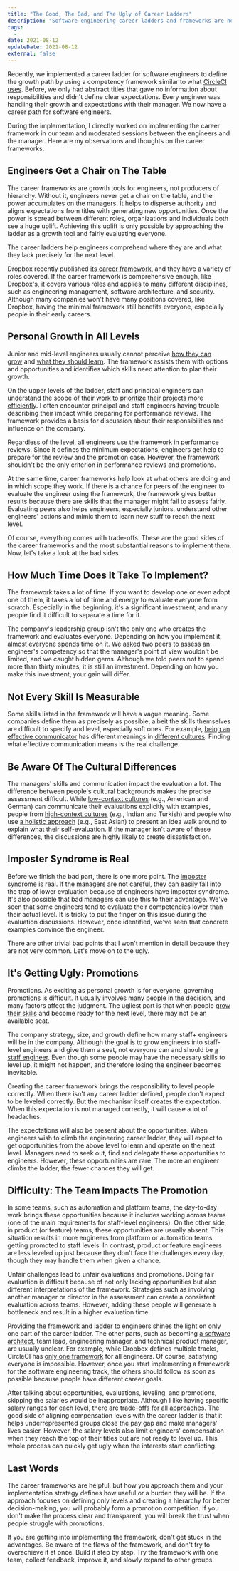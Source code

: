 ```yaml
---
title: "The Good, The Bad, and The Ugly of Career Ladders"
description: "Software engineering career ladders and frameworks are helpful tools for software engineers to grow. Here are the advantages and disadvantages of career frameworks and ladders."
tags:
  -
date: 2021-08-12
updateDate: 2021-08-12
external: false
---
```


Recently, we implemented a career ladder for software engineers to define the growth path by using a competency framework similar to what [CircleCI uses](https://docs.google.com/spreadsheets/d/131XZCEb8LoXqy79WWrhCX4sBnGhCM1nAIz4feFZJsEo/edit#gid=0). Before, we only had abstract titles that gave no information about responsibilities and didn't define clear expectations. Every engineer was handling their growth and expectations with their manager. We now have a career path for software engineers.

During the implementation, I directly worked on implementing the career framework in our team and moderated sessions between the engineers and the manager. Here are my observations and thoughts on the career frameworks.

## Engineers Get a Chair on The Table

The career frameworks are growth tools for engineers, not producers of hierarchy. Without it, engineers never get a chair on the table, and the power accumulates on the managers. It helps to disperse authority and aligns expectations from titles with generating new opportunities. Once the power is spread between different roles, organizations and individuals both see a huge uplift. Achieving this uplift is only possible by approaching the ladder as a growth tool and fairly evaluating everyone.

The career ladders help engineers comprehend where they are and what they lack precisely for the next level.

Dropbox recently published [its career framework](https://dropbox.github.io/dbx-career-framework/overview.html), and they have a variety of roles covered. If the career framework is comprehensive enough, like Dropbox's, it covers various roles and applies to many different disciplines, such as engineering management, software architecture, and security. Although many companies won't have many positions covered, like Dropbox, having the minimal framework still benefits everyone, especially people in their early careers.

## Personal Growth in All Levels

Junior and mid-level engineers usually cannot perceive [how they can grow](/growth-with-systematic-bliss/) and [what they should learn](/deciding-on-what-you-should-focus-on-next/). The framework assists them with options and opportunities and identifies which skills need attention to plan their growth.

On the upper levels of the ladder, staff and principal engineers can understand the scope of their work to [prioritize their projects more efficiently](/prioritization-skills-for-senior-and-staff-software-engineers/). I often encounter principal and staff engineers having trouble describing their impact while preparing for performance reviews. The framework provides a basis for discussion about their responsibilities and influence on the company.

Regardless of the level, all engineers use the framework in performance reviews. Since it defines the minimum expectations, engineers get help to prepare for the review and the promotion case. However, the framework shouldn't be the only criterion in performance reviews and promotions.

At the same time, career frameworks help look at what others are doing and in which scope they work. If there is a chance for peers of the engineer to evaluate the engineer using the framework, the framework gives better results because there are skills that the manager might fail to assess fairly. Evaluating peers also helps engineers, especially juniors, understand other engineers' actions and mimic them to learn new stuff to reach the next level.

Of course, everything comes with trade-offs. These are the good sides of the career frameworks and the most substantial reasons to implement them. Now, let's take a look at the bad sides.

## How Much Time Does It Take To Implement?

The framework takes a lot of time. If you want to develop one or even adopt one of them, it takes a lot of time and energy to evaluate everyone from scratch. Especially in the beginning, it's a significant investment, and many people find it difficult to separate a time for it.

The company's leadership group isn't the only one who creates the framework and evaluates everyone. Depending on how you implement it, almost everyone spends time on it. We asked two peers to assess an engineer's competency so that the manager's point of view wouldn't be limited, and we caught hidden gems. Although we told peers not to spend more than thirty minutes, it is still an investment. Depending on how you make this investment, your gain will differ.

## Not Every Skill Is Measurable

Some skills listed in the framework will have a vague meaning. Some companies define them as precisely as possible, albeit the skills themselves are difficult to specify and level, especially soft ones. For example, [being an effective communicator](/books/high-productivity-and-clear-communication-in-different-cultures/) has different meanings in [different cultures](https://mediations.candost.blog/p/8-cross-cultural-communication). Finding what effective communication means is the real challenge.

## Be Aware Of The Cultural Differences

The managers' skills and communication impact the evaluation a lot. The difference between people's cultural backgrounds makes the precise assessment difficult. While [low-context cultures](https://en.wikipedia.org/wiki/High-context_and_low-context_cultures) (e.g., American and German) can communicate their evaluations explicitly with examples, people from [high-context cultures](https://en.wikipedia.org/wiki/High-context_and_low-context_cultures) (e.g., Indian and Turkish) and people who use [a holistic approach](https://hbr.org/2014/04/are-you-a-holistic-or-a-specific-thinker) (e.g., East Asian) to present an idea walk around to explain what their self-evaluation. If the manager isn't aware of these differences, the discussions are highly likely to create dissatisfaction.

## Imposter Syndrome is Real

Before we finish the bad part, there is one more point. The [imposter syndrome](https://en.wikipedia.org/wiki/Impostor_syndrome) is real. If the managers are not careful, they can easily fall into the trap of lower evaluation because of engineers have imposter syndrome. It's also possible that bad managers can use this to their advantage. We've seen that some engineers tend to evaluate their competencies lower than their actual level. It is tricky to put the finger on this issue during the evaluation discussions. However, once identified, we've seen that concrete examples convince the engineer.

There are other trivial bad points that I won't mention in detail because they are not very common. Let's move on to the ugly.

## It's Getting Ugly: Promotions

Promotions. As exciting as personal growth is for everyone, governing promotions is difficult. It usually involves many people in the decision, and many factors affect the judgment. The ugliest part is that when people [grow their skills](https://mediations.candost.blog/p/11-learning-and-growing-in-front-end-development#details) and become ready for the next level, there may not be an available seat.

The company strategy, size, and growth define how many staff+ engineers will be in the company. Although the goal is to grow engineers into staff-level engineers and give them a seat, not everyone can and should be [a staff engineer](https://staffeng.com/). Even though some people may have the necessary skills to level up, it might not happen, and therefore losing the engineer becomes inevitable.

Creating the career framework brings the responsibility to level people correctly. When there isn't any career ladder defined, people don't expect to be leveled correctly. But the mechanism itself creates the expectation. When this expectation is not managed correctly, it will cause a lot of headaches.

The expectations will also be present about the opportunities. When engineers wish to climb the engineering career ladder, they will expect to get opportunities from the above level to learn and operate on the next level. Managers need to seek out, find and delegate these opportunities to engineers. However, these opportunities are rare. The more an engineer climbs the ladder, the fewer chances they will get.

## Difficulty: The Team Impacts The Promotion

In some teams, such as automation and platform teams, the day-to-day work brings these opportunities because it includes working across teams (one of the main requirements for staff-level engineers). On the other side, in product (or feature) teams, these opportunities are usually absent. This situation results in more engineers from platform or automation teams getting promoted to staff levels. In contrast, product or feature engineers are less leveled up just because they don't face the challenges every day, though they may handle them when given a chance.

Unfair challenges lead to unfair evaluations and promotions. Doing fair evaluation is difficult because of not only lacking opportunities but also different interpretations of the framework. Strategies such as involving another manager or director in the assessment can create a consistent evaluation across teams. However, adding these people will generate a bottleneck and result in a higher evaluation time.

Providing the framework and ladder to engineers shines the light on only one part of the career ladder. The other parts, such as becoming [a software architect](https://mediations.candost.blog/p/19-software-architect-role-and-archicture), team lead, engineering manager, and technical product manager, are usually unclear. For example, while Dropbox defines multiple tracks, CircleCI has [only one framework](https://docs.google.com/spreadsheets/d/131XZCEb8LoXqy79WWrhCX4sBnGhCM1nAIz4feFZJsEo/edit#gid=0) for all engineers. Of course, satisfying everyone is impossible. However, once you start implementing a framework for the software engineering track, the others should follow as soon as possible because people have different career goals.

After talking about opportunities, evaluations, leveling, and promotions, skipping the salaries would be inappropriate. Although I like having specific salary ranges for each level, there are trade-offs for all approaches. The good side of aligning compensation levels with the career ladder is that it helps underrepresented groups close the pay gap and make managers' lives easier. However, the salary levels also limit engineers' compensation when they reach the top of their titles but are not ready to level up. This whole process can quickly get ugly when the interests start conflicting.

## Last Words

The career frameworks are helpful, but how you approach them and your implementation strategy defines how useful or a burden they will be. If the approach focuses on defining only levels and creating a hierarchy for better decision-making, you will probably form a promotion competition. If you don't make the process clear and transparent, you will break the trust when people struggle with promotions.

If you are getting into implementing the framework, don't get stuck in the advantages. Be aware of the flaws of the framework, and don't try to overachieve it at once. Build it step by step. Try the framework with one team, collect feedback, improve it, and slowly expand to other groups.

